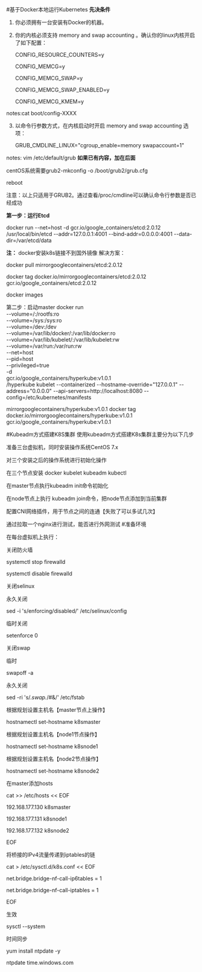 #基于Docker本地运行Kubernetes
**先决条件**
1. 你必须拥有一台安装有Docker的机器。

2. 你的内核必须支持 memory and swap accounting 。确认你的linux内核开启了如下配置： 
   
    CONFIG_RESOURCE_COUNTERS=y
   
    CONFIG_MEMCG=y
   
    CONFIG_MEMCG_SWAP=y
    
    CONFIG_MEMCG_SWAP_ENABLED=y
   
    CONFIG_MEMCG_KMEM=y

notes:cat boot/config-XXXX   

3. 以命令行参数方式，在内核启动时开启 memory and swap accounting 选项：

    GRUB_CMDLINE_LINUX="cgroup_enable=memory swapaccount=1"

notes: vim /etc/default/grub   **如果已有内容，加在后面**

centOS系统需要grub2-mkconfig -o /boot/grub2/grub.cfg

reboot

注意：以上只适用于GRUB2。通过查看/proc/cmdline可以确认命令行参数是否已经成功

**第一步：运行Etcd**

docker run --net=host -d gcr.io/google_containers/etcd:2.0.12 /usr/local/bin/etcd --addr=127.0.0.1:4001 --bind-addr=0.0.0.0:4001 --data-dir=/var/etcd/data

**注：**
   docker安装k8s链接不到国外镜像
解决方案：

docker pull mirrorgooglecontainers/etcd:2.0.12

docker tag docker.io/mirrorgooglecontainers/etcd:2.0.12 gcr.io/google_containers/etcd:2.0.12

docker images

第二步：启动master
docker run \
--volume=/:/rootfs:ro \
--volume=/sys:/sys:ro \
--volume=/dev:/dev \
--volume=/var/lib/docker/:/var/lib/docker:ro \
--volume=/var/lib/kubelet/:/var/lib/kubelet:rw \
--volume=/var/run:/var/run:rw \
--net=host \
--pid=host \
--privileged=true \
-d \
gcr.io/google_containers/hyperkube:v1.0.1 \
/hyperkube kubelet --containerized --hostname-override=&quot;127.0.0.1&quot; --address=&quot;0.0.0.0&quot; --api-servers=http://localhost:8080 --config=/etc/kubernetes/manifests


mirrorgooglecontainers/hyperkube:v1.0.1
docker tag docker.io/mirrorgooglecontainers/hyperkube:v1.0.1 gcr.io/google_containers/hyperkube:v1.0.1

#Kubeadm方式搭建K8S集群
使用kubeadm方式搭建K8s集群主要分为以下几步

准备三台虚拟机，同时安装操作系统CentOS 7.x

对三个安装之后的操作系统进行初始化操作

在三个节点安装 docker kubelet kubeadm kubectl

在master节点执行kubeadm init命令初始化

在node节点上执行 kubeadm join命令，把node节点添加到当前集群

配置CNI网络插件，用于节点之间的连通【失败了可以多试几次】

通过拉取一个nginx进行测试，能否进行外网测试
#准备环境

在每台虚拟机上执行：

关闭防火墙

systemctl stop firewalld

systemctl disable firewalld

关闭selinux

永久关闭

sed -i 's/enforcing/disabled/' /etc/selinux/config

临时关闭

setenforce 0

关闭swap

临时

swapoff -a

永久关闭

sed -ri 's/.*swap.*/#&/' /etc/fstab

根据规划设置主机名【master节点上操作】

hostnamectl set-hostname k8smaster

根据规划设置主机名【node1节点操作】

hostnamectl set-hostname k8snode1

根据规划设置主机名【node2节点操作】

hostnamectl set-hostname k8snode2

在master添加hosts

cat >> /etc/hosts << EOF

192.168.177.130 k8smaster

192.168.177.131 k8snode1

192.168.177.132 k8snode2

EOF


将桥接的IPv4流量传递到iptables的链

cat > /etc/sysctl.d/k8s.conf << EOF

net.bridge.bridge-nf-call-ip6tables = 1

net.bridge.bridge-nf-call-iptables = 1

EOF

生效

sysctl --system

时间同步

yum install ntpdate -y

ntpdate time.windows.com